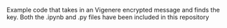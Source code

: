 Example code that takes in an Vigenere encrypted message and finds the key.
Both the .ipynb and .py files have been included in this repository
